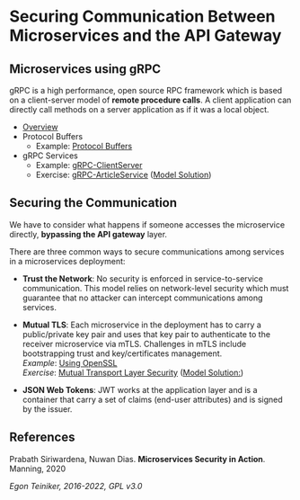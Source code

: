 # Securing Communication Between Microservices and the API Gateway 

## Microservices using gRPC 

gRPC is a high performance, open source RPC framework which is based on a client-server model of **remote procedure calls**. A client application can directly call methods on a server application as if it was a local object.
* [Overview](gRPC)
* Protocol Buffers
  * Example: [Protocol Buffers](gRPC/gRPC-ProtocolBuffers)
* gRPC Services
  * Example: [gRPC-ClientServer](gRPC/gRPC-ClientServer)
  * Exercise: [gRPC-ArticleService](gRPC/gRPC-ArticleService-Exercise) ([Model Solution](gRPC/gRPC-ArticleService))


## Securing the Communication
We have to consider what happens if someone accesses the microservice directly,
**bypassing the API gateway** layer.

There are three common ways to secure communications among services in a microservices deployment:
* **Trust the Network**: No security is enforced in service-to-service communication. 
  This model relies on network-level security which must guarantee that no attacker can intercept 
  communications among services.  

* **Mutual TLS**: Each microservice in the deployment has to carry a public/private key pair and uses 
  that key pair to authenticate to the receiver microservice via mTLS. 
  Challenges in mTLS include bootstrapping trust and key/certificates management.\
  _Example_: [Using OpenSSL](mTLS/OpenSSL)\
  _Exercise_: [Mutual Transport Layer Security](mTLS/SpringBoot-ArticleService-mTLS-Exercise) ([Model Solution:](mTLS/SpringBoot-ArticleService-mTLS))

* **JSON Web Tokens**: JWT works at the application layer and is a container that carry a set of claims 
  (end-user attributes) and is signed by the issuer.



## References
Prabath Siriwardena, Nuwan Dias. **Microservices Security in Action**. Manning, 2020

*Egon Teiniker, 2016-2022, GPL v3.0*
